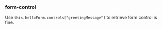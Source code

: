 ### form-control

Use `this.helloForm.controls["greetingMessage"]` to retrieve form control is fine.
